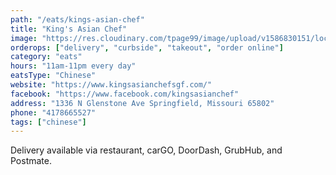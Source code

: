 ```yaml
---
path: "/eats/kings-asian-chef"
title: "King's Asian Chef"
image: "https://res.cloudinary.com/tpage99/image/upload/v1586830151/local417eats/local417eatslogo.png"
orderops: ["delivery", "curbside", "takeout", "order online"]
category: "eats"
hours: "11am-11pm every day"
eatsType: "Chinese"
website: "https://www.kingsasianchefsgf.com/"
facebook: "https://www.facebook.com/kingsasianchef"
address: "1336 N Glenstone Ave Springfield, Missouri 65802"
phone: "4178665527"
tags: ["chinese"]
---
```


Delivery available via restaurant, carGO, DoorDash, GrubHub, and Postmate.
